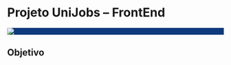 # Projeto UniJobs &ndash; FrontEnd

<div style="background-color: #0c3a7b">
<img src="src/imgs/UniJobs.svg" />
</div>

## Objetivo
